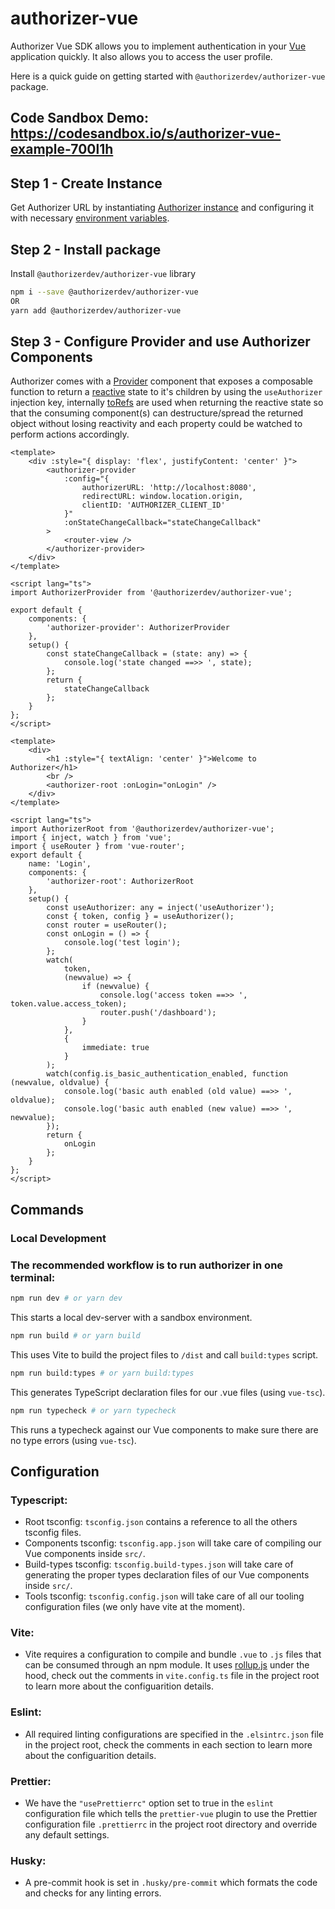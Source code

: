 # authorizer-vue

Authorizer Vue SDK allows you to implement authentication in your [Vue](https://vuejs.org/) application quickly. It also allows you to access the user profile.

Here is a quick guide on getting started with `@authorizerdev/authorizer-vue` package.

<!-- Todo: update code sandbox link -->

## Code Sandbox Demo: https://codesandbox.io/s/authorizer-vue-example-700l1h

## Step 1 - Create Instance

Get Authorizer URL by instantiating [Authorizer instance](/deployment) and configuring it with necessary [environment variables](/core/env).

## Step 2 - Install package

Install `@authorizerdev/authorizer-vue` library

```sh
npm i --save @authorizerdev/authorizer-vue
OR
yarn add @authorizerdev/authorizer-vue
```

## Step 3 - Configure Provider and use Authorizer Components

Authorizer comes with a [Provider](https://vuejs.org/api/composition-api-dependency-injection.html#provide) component that exposes a composable function to return a [reactive](https://vuejs.org/api/reactivity-core.html#reactive) state to it's children by using the `useAuthorizer` injection key, internally [toRefs](https://vuejs.org/api/reactivity-utilities.html#torefs) are used when returning the reactive state so that the consuming component(s) can destructure/spread the returned object without losing reactivity and each property could be watched to perform actions accordingly.

```vue
<template>
	<div :style="{ display: 'flex', justifyContent: 'center' }">
		<authorizer-provider
			:config="{
				authorizerURL: 'http://localhost:8080',
				redirectURL: window.location.origin,
				clientID: 'AUTHORIZER_CLIENT_ID'
			}"
			:onStateChangeCallback="stateChangeCallback"
		>
			<router-view />
		</authorizer-provider>
	</div>
</template>

<script lang="ts">
import AuthorizerProvider from '@authorizerdev/authorizer-vue';

export default {
	components: {
		'authorizer-provider': AuthorizerProvider
	},
	setup() {
		const stateChangeCallback = (state: any) => {
			console.log('state changed ==>> ', state);
		};
		return {
			stateChangeCallback
		};
	}
};
</script>
```

```vue
<template>
	<div>
		<h1 :style="{ textAlign: 'center' }">Welcome to Authorizer</h1>
		<br />
		<authorizer-root :onLogin="onLogin" />
	</div>
</template>

<script lang="ts">
import AuthorizerRoot from '@authorizerdev/authorizer-vue';
import { inject, watch } from 'vue';
import { useRouter } from 'vue-router';
export default {
	name: 'Login',
	components: {
		'authorizer-root': AuthorizerRoot
	},
	setup() {
		const useAuthorizer: any = inject('useAuthorizer');
		const { token, config } = useAuthorizer();
		const router = useRouter();
		const onLogin = () => {
			console.log('test login');
		};
		watch(
			token,
			(newvalue) => {
				if (newvalue) {
					console.log('access token ==>> ', token.value.access_token);
					router.push('/dashboard');
				}
			},
			{
				immediate: true
			}
		);
		watch(config.is_basic_authentication_enabled, function (newvalue, oldvalue) {
			console.log('basic auth enabled (old value) ==>> ', oldvalue);
			console.log('basic auth enabled (new value) ==>> ', newvalue);
		});
		return {
			onLogin
		};
	}
};
</script>
```

## Commands

### Local Development

### The recommended workflow is to run authorizer in one terminal:

```bash
npm run dev # or yarn dev
```

This starts a local dev-server with a sandbox environment.

```bash
npm run build # or yarn build
```

This uses Vite to build the project files to `/dist` and call `build:types` script.

```bash
npm run build:types # or yarn build:types
```

This generates TypeScript declaration files for our .vue files (using `vue-tsc`).

```bash
npm run typecheck # or yarn typecheck
```

This runs a typecheck against our Vue components to make sure there are no type errors (using `vue-tsc`).

## Configuration

### Typescript:

- Root tsconfig: `tsconfig.json` contains a reference to all the others tsconfig files.
- Components tsconfig: `tsconfig.app.json` will take care of compiling our Vue components inside `src/`.
- Build-types tsconfig: `tsconfig.build-types.json` will take care of generating the proper types declaration files of our Vue components inside `src/`.
- Tools tsconfig: `tsconfig.config.json` will take care of all our tooling configuration files (we only have vite at the moment).

### Vite:

- Vite requires a configuration to compile and bundle `.vue` to `.js` files that can be consumed through an npm module. It uses [rollup.js](https://rollupjs.org/) under the hood, check out the comments in `vite.config.ts` file in the project root to learn more about the configuarition details.

### Eslint:

- All required linting configurations are specified in the `.elsintrc.json` file in the project root, check the comments in each section to learn more about the configuarition details.

### Prettier:

- We have the `"usePrettierrc"` option set to true in the `eslint` configuration file which tells the `prettier-vue` plugin to use the Prettier configuration file `.prettierrc` in the project root directory and override any default settings.

### Husky:

- A pre-commit hook is set in `.husky/pre-commit` which formats the code and checks for any linting errors.
